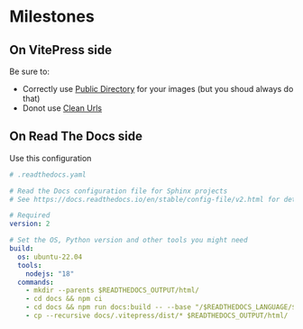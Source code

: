 # Milestones

## On VitePress side

Be sure to:

- Correctly use [Public Directory](https://vitepress.dev/guide/asset-handling#the-public-directory) for your images (but you shoud always do that)
- Donot use [Clean Urls](https://vitepress.dev/guide/routing#generating-clean-url)

## On Read The Docs side

Use this configuration

```yaml
# .readthedocs.yaml

# Read the Docs configuration file for Sphinx projects
# See https://docs.readthedocs.io/en/stable/config-file/v2.html for details

# Required
version: 2

# Set the OS, Python version and other tools you might need
build:
  os: ubuntu-22.04
  tools:
    nodejs: "18"
  commands:
    - mkdir --parents $READTHEDOCS_OUTPUT/html/
    - cd docs && npm ci
    - cd docs && npm run docs:build -- --base "/$READTHEDOCS_LANGUAGE/$READTHEDOCS_VERSION/"
    - cp --recursive docs/.vitepress/dist/* $READTHEDOCS_OUTPUT/html/
```
